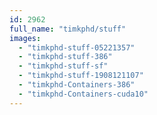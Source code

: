 ```yaml
---
id: 2962
full_name: "timkphd/stuff"
images: 
  - "timkphd-stuff-05221357"
  - "timkphd-stuff-386"
  - "timkphd-stuff-sf"
  - "timkphd-stuff-1908121107"
  - "timkphd-Containers-386"
  - "timkphd-Containers-cuda10"
---
```

